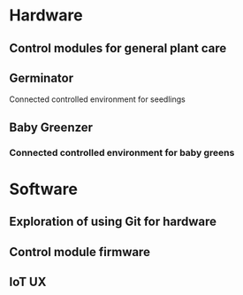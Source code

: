 
# Hardware
## Control modules for general plant care
## Germinator

Connected controlled environment for seedlings
## Baby Greenzer
### Connected controlled environment for baby greens


# Software
## Exploration of using Git for hardware
## Control module firmware
## IoT UX



